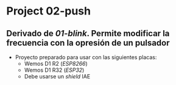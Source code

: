 #   Project 02-push
##  Derivado de _01-blink_. Permite modificar la frecuencia con la opresión de un pulsador

- Proyecto preparado para usar con las siguientes placas:
    - Wemos D1 R2   (_ESP8266_)
    - Wemos D1 R32  (_ESP32_)
    - Debe usarse un _shield_ IAE


